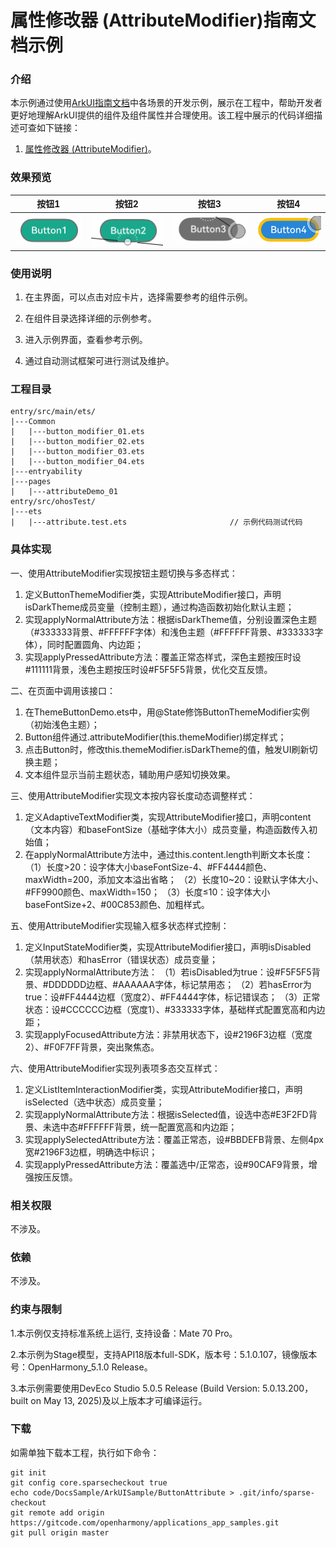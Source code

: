 # 属性修改器 (AttributeModifier)指南文档示例

### 介绍

本示例通过使用[ArkUI指南文档](https://gitcode.com/openharmony/docs/blob/master/zh-cn/application-dev/ui/)中各场景的开发示例，展示在工程中，帮助开发者更好地理解ArkUI提供的组件及组件属性并合理使用。该工程中展示的代码详细描述可查如下链接：

1. [属性修改器 (AttributeModifier)](https://gitcode.com/openharmony/docs/blob/master/zh-cn/application-dev/ui/arkts-user-defined-extension-attributeModifier.md)。

### 效果预览

| 按钮1                       | 按钮2                       | 按钮3                       | 按钮4                                 |
|---------------------------|---------------------------|---------------------------|-------------------------------------|
| ![](pictures/image01.png) | ![](pictures/image02.png) | ![](pictures/image03.png) | ![](pictures/image04.png) |

### 使用说明

1. 在主界面，可以点击对应卡片，选择需要参考的组件示例。

2. 在组件目录选择详细的示例参考。

3. 进入示例界面，查看参考示例。

4. 通过自动测试框架可进行测试及维护。

### 工程目录
```
entry/src/main/ets/
|---Common
|   |---button_modifier_01.ets
|   |---button_modifier_02.ets
|   |---button_modifier_03.ets
|   |---button_modifier_04.ets
|---entryability
|---pages
|   |---attributeDemo_01                            
entry/src/ohosTest/
|---ets
|   |---attribute.test.ets                       // 示例代码测试代码
```
### 具体实现
一、使用AttributeModifier实现按钮主题切换与多态样式：
1. 定义ButtonThemeModifier类，实现AttributeModifier<ButtonAttribute>接口，声明isDarkTheme成员变量（控制主题），通过构造函数初始化默认主题；
2. 实现applyNormalAttribute方法：根据isDarkTheme值，分别设置深色主题（#333333背景、#FFFFFF字体）和浅色主题（#FFFFFF背景、#333333字体），同时配置圆角、内边距；
3. 实现applyPressedAttribute方法：覆盖正常态样式，深色主题按压时设#111111背景，浅色主题按压时设#F5F5F5背景，优化交互反馈。

二、在页面中调用该接口：
1. 在ThemeButtonDemo.ets中，用@State修饰ButtonThemeModifier实例（初始浅色主题）；
2. Button组件通过.attributeModifier(this.themeModifier)绑定样式；
3. 点击Button时，修改this.themeModifier.isDarkTheme的值，触发UI刷新切换主题；
4. 文本组件显示当前主题状态，辅助用户感知切换效果。

三、使用AttributeModifier实现文本按内容长度动态调整样式：
1. 定义AdaptiveTextModifier类，实现AttributeModifier<TextAttribute>接口，声明content（文本内容）和baseFontSize（基础字体大小）成员变量，构造函数传入初始值；
2. 在applyNormalAttribute方法中，通过this.content.length判断文本长度：
      （1）长度>20：设字体大小baseFontSize-4、#FF4444颜色、maxWidth=200，添加文本溢出省略；
      （2）长度10~20：设默认字体大小、#FF9900颜色、maxWidth=150；
      （3）长度≤10：设字体大小baseFontSize+2、#00C853颜色、加粗样式。

五、使用AttributeModifier实现输入框多状态样式控制：
1. 定义InputStateModifier类，实现AttributeModifier<TextInputAttribute>接口，声明isDisabled（禁用状态）和hasError（错误状态）成员变量；
2. 实现applyNormalAttribute方法：
      （1）若isDisabled为true：设#F5F5F5背景、#DDDDDD边框、#AAAAAA字体，标记禁用态；
      （2）若hasError为true：设#FF4444边框（宽度2）、#FF4444字体，标记错误态；
      （3）正常状态：设#CCCCCC边框（宽度1）、#333333字体，基础样式配置宽高和内边距；
3. 实现applyFocusedAttribute方法：非禁用状态下，设#2196F3边框（宽度2）、#F0F7FF背景，突出聚焦态。

六、使用AttributeModifier实现列表项多态交互样式：
1. 定义ListItemInteractionModifier类，实现AttributeModifier<ListItemAttribute>接口，声明isSelected（选中状态）成员变量；
2. 实现applyNormalAttribute方法：根据isSelected值，设选中态#E3F2FD背景、未选中态#FFFFFF背景，统一配置宽高和内边距；
3. 实现applySelectedAttribute方法：覆盖正常态，设#BBDEFB背景、左侧4px宽#2196F3边框，明确选中标识；
4. 实现applyPressedAttribute方法：覆盖选中/正常态，设#90CAF9背景，增强按压反馈。

### 相关权限

不涉及。

### 依赖

不涉及。

### 约束与限制

1.本示例仅支持标准系统上运行, 支持设备：Mate 70 Pro。

2.本示例为Stage模型，支持API18版本full-SDK，版本号：5.1.0.107，镜像版本号：OpenHarmony_5.1.0 Release。

3.本示例需要使用DevEco Studio 5.0.5 Release (Build Version: 5.0.13.200， built on May 13, 2025)及以上版本才可编译运行。

### 下载

如需单独下载本工程，执行如下命令：

````
git init
git config core.sparsecheckout true
echo code/DocsSample/ArkUISample/ButtonAttribute > .git/info/sparse-checkout
git remote add origin https://gitcode.com/openharmony/applications_app_samples.git
git pull origin master
````